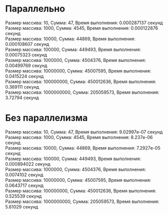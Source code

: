 # Параллельно
Размер массива: 10, Сумма: 47, Время выполнения: 0.000287137 секунд  
Размер массива: 1000, Сумма: 4545, Время выполнения: 0.000122876 секунд  
Размер массива: 10000, Сумма: 44869, Время выполнения: 0.000108607 секунд  
Размер массива: 100000, Сумма: 449493, Время выполнения: 0.00075323 секунд  
Размер массива: 1000000, Сумма: 4504376, Время выполнения: 0.00499769 секунд  
Размер массива: 10000000, Сумма: 45007595, Время выполнения: 0.0415224 секунд  
Размер массива: 100000000, Сумма: 450012636, Время выполнения: 0.369111 секунд  
Размер массива: 1000000000, Сумма: 205059573, Время выполнения: 3.72794 секунд  

# Без параллелизма
Размер массива: 10, Сумма: 47, Время выполнения: 9.02997e-07 секунд  
Размер массива: 1000, Сумма: 4545, Время выполнения: 8.237e-06 секунд  
Размер массива: 10000, Сумма: 44869, Время выполнения: 7.2927e-05 секунд  
Размер массива: 100000, Сумма: 449493, Время выполнения: 0.000894022 секунд  
Размер массива: 1000000, Сумма: 4504376, Время выполнения: 0.0074102 секунд  
Размер массива: 10000000, Сумма: 45007595, Время выполнения: 0.0643717 секунд  
Размер массива: 100000000, Сумма: 450012636, Время выполнения: 0.525539 секунд  
Размер массива: 1000000000, Сумма: 205059573, Время выполнения: 5.61029 секунд  